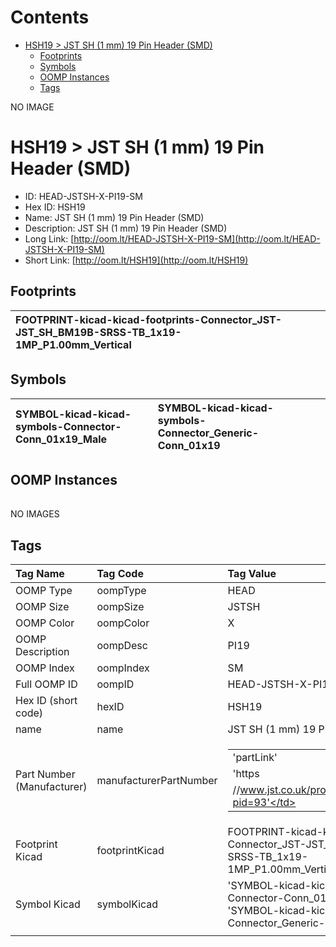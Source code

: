 



Contents
========

* [HSH19 > JST SH (1 mm) 19 Pin Header (SMD)](#hsh19--jst-sh-1-mm-19-pin-header-smd)
	* [Footprints](#footprints)
	* [Symbols](#symbols)
	* [OOMP Instances](#oomp-instances)
	* [Tags](#tags)
  
NO IMAGE  
# HSH19 > JST SH (1 mm) 19 Pin Header (SMD)

- ID: HEAD-JSTSH-X-PI19-SM
- Hex ID: HSH19
- Name: JST SH (1 mm) 19 Pin Header (SMD)
- Description: JST SH (1 mm) 19 Pin Header (SMD)
- Long Link: [http://oom.lt/HEAD-JSTSH-X-PI19-SM](http://oom.lt/HEAD-JSTSH-X-PI19-SM)
- Short Link: [http://oom.lt/HSH19](http://oom.lt/HSH19)

## Footprints
  

|![]()<br>FOOTPRINT-kicad-kicad-footprints-Connector_JST-JST_SH_BM19B-SRSS-TB_1x19-1MP_P1.00mm_Vertical||||
| :--- | :--- | :--- | :--- |

## Symbols
  

|![]()<br>SYMBOL-kicad-kicad-symbols-Connector-Conn_01x19_Male|![]()<br>SYMBOL-kicad-kicad-symbols-Connector_Generic-Conn_01x19|||
| :--- | :--- | :--- | :--- |

## OOMP Instances
  

|||||
| :--- | :--- | :--- | :--- |
  
NO IMAGES  
## Tags
  

|Tag Name|Tag Code|Tag Value|
| :--- | :--- | :--- |
|OOMP Type|oompType|HEAD|
|OOMP Size|oompSize|JSTSH|
|OOMP Color|oompColor|X|
|OOMP Description|oompDesc|PI19|
|OOMP Index|oompIndex|SM|
|Full OOMP ID|oompID|HEAD-JSTSH-X-PI19-SM|
|Hex ID (short code)|hexID|HSH19|
|name|name|JST SH (1 mm) 19 Pin Header (SMD)|
|Part Number (Manufacturer)|manufacturerPartNumber|<table><tr><td>'partLink'</td></tr><tr><td> 'https</td></tr><tr><td>//www.jst.co.uk/productSeries.php?pid=93'</td></tr></table>|
|Footprint Kicad|footprintKicad|FOOTPRINT-kicad-kicad-footprints-Connector_JST-JST_SH_BM19B-SRSS-TB_1x19-1MP_P1.00mm_Vertical|
|Symbol Kicad|symbolKicad|'SYMBOL-kicad-kicad-symbols-Connector-Conn_01x19_Male', 'SYMBOL-kicad-kicad-symbols-Connector_Generic-Conn_01x19'|
||||
